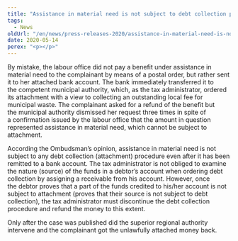 ```yaml
---
title: "Assistance in material need is not subject to debt collection procedures"
tags:
  - News
oldUrl: "/en/news/press-releases-2020/assistance-in-material-need-is-not-subject-to-debt-collection-procedures/"
date: 2020-05-14
perex: "<p></p>"
---
```


<!-- imported from the old website -->

<p>By mistake, the labour office did not pay a benefit under assistance in material need to the complainant by means of a postal order, but rather sent it to her attached bank account. The bank immediately transferred it to the competent municipal authority, which, as the tax administrator, ordered its attachment with a view to collecting an outstanding local fee for municipal waste. The complainant asked for a refund of the benefit but the municipal authority dismissed her request three times in spite of a confirmation issued by the labour office that the amount in question represented assistance in material need, which cannot be subject to attachment.</p> <p>According the Ombudsman’s opinion, assistance in material need is not subject to any debt collection (attachment) procedure even after it has been remitted to a bank account. The tax administrator is not obliged to examine the nature (source) of the funds in a debtor’s account when ordering debt collection by assigning a receivable from his account. However, once the debtor proves that a part of the funds credited to his/her account is not subject to attachment (proves that their source is not subject to debt collection), the tax administrator must discontinue the debt collection procedure and refund the money to this extent.</p> Only after the case was published did the superior regional authority intervene and the complainant got the unlawfully attached money back.
